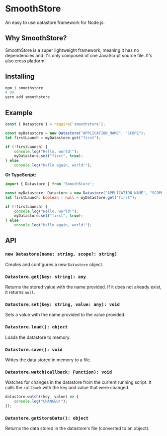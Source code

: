 # SmoothStore
An easy to use datastore framework for Node.js.

## Why SmoothStore?
SmoothStore is a super lightweight framework, meaning it has no dependencies and it's only composed of one JavaScript source file.  It's also cross platform!

## Installing
```sh
npm i smoothstore
# OR
yarn add smoothstore
```

## Example
```js
const { Datastore } = require('smoothstore');

const myDatastore = new Datastore("APPLICATION_NAME", "SCOPE");
let firstLaunch = myDatastore.get("first");

if (!firstLaunch) {
    console.log("Hello, world!");
    myDatastore.set("first", true);
} else
    console.log("Hello again, world!");
```
**Or TypeScript:**
```ts
import { Datastore } from 'SmoothStore';

const myDatastore: Datastore = new Datastore("APPLICATION_NAME", "SCOPE");
let firstLaunch: boolean | null = myDatastore.get("first");

if (!firstLaunch) {
    console.log("Hello, world!");
    myDatastore.set("first", true);
} else
    console.log("Hello again, world!");
```

## API
### `new Datastore(name: string, scope?: string)`
Creates and configures a new `Datastore` object.

### `Datastore.get(key: string): any`
Returns the stored value with the name provided.  If it does not already exist, it returns `null`.

### `Datastore.set(key: string, value: any): void`
Sets a value with the name provided to the value provided.

### `Datastore.load(): object`
Loads the datastore to memory.

### `Datastore.save(): void`
Writes the data stored in memory to a file.

### `Datastore.watch(callback: Function): void`
Watches for changes in the datastore from the current running script.  It calls the `callback` with the key and value that were changed.

```js
datastore.watch((key, value) => {
    console.log("CHANGED!");
});
```

### `Datastore.getStoreData(): object`
Returns the data stored in the datastore's file (converted to an object).